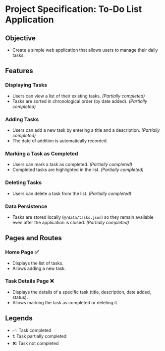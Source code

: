 # Project Specification: To-Do List Application

## Objective

-   Create a simple web application that allows users to manage their daily tasks.

## Features

### Displaying Tasks

-   Users can view a list of their existing tasks. _(Partially completed)_
-   Tasks are sorted in chronological order (by date added). _(Partially completed)_

### Adding Tasks

-   Users can add a new task by entering a title and a description. _(Partially completed)_
-   The date of addition is automatically recorded.

### Marking a Task as Completed

-   Users can mark a task as completed. _(Partially completed)_
-   Completed tasks are highlighted in the list. _(Partially completed)_

### Deleting Tasks

-   Users can delete a task from the list. _(Partially completed)_

### Data Persistence

-   Tasks are stored locally (`@/data/tasks.json`) so they remain available even after the application is closed. _(Partially completed)_

## Pages and Routes

### Home Page ✅

-   Displays the list of tasks.
-   Allows adding a new task.

### Task Details Page ❌

-   Displays the details of a specific task (title, description, date added, status).
-   Allows marking the task as completed or deleting it.

## Legends

-   ✅: Task completed
-   ❗: Task partially completed
-   ❌: Task not completed
